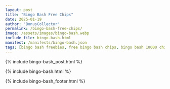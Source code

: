 ```yaml
---
layout: post
title: "Bingo Bash Free Chips"
date: 2025-01-19
author: "BonusCollector"
permalink: /bingo-bash-free-chips/
image: /assets/images/bingo-bash.webp
include_file: bingo-bash.html
manifest: /manifests/bingo-bash.json
tags: [bingo bash freebies, free bingo bash chips, bingo bash 10000 chips, bingo bash free coins]
---
```


{% include bingo-bash_post.html %}

{% include bingo-bash.html %}

{% include bingo-bash_footer.html %}